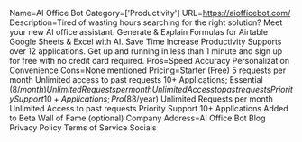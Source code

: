 Name=AI Office Bot
Category=['Productivity']
URL=https://aiofficebot.com/
Description=Tired of wasting hours searching for the right solution? Meet your new AI office assistant. Generate & Explain Formulas for Airtable Google Sheets & Excel with AI. Save Time Increase Productivity Supports over 12 applications. Get up and running in less than 1 minute and sign up for free with no credit card required.
Pros=Speed Accuracy Personalization Convenience
Cons=None mentioned
Pricing=Starter (Free) 5 requests per month Unlimited access to past requests 10+ Applications; Essential ($8/month) Unlimited Requests per month Unlimited Access to past requests Priority Support 10+ Applications; Pro ($88/year) Unlimited Requests per month Unlimited Access to past requests Priority Support 10+ Applications Added to Beta Wall of Fame (optional)
Company Address=AI Office Bot Blog Privacy Policy Terms of Service Socials
